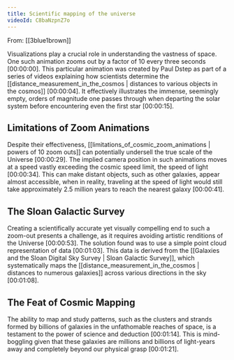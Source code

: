 ```yaml
---
title: Scientific mapping of the universe
videoId: C8baNzpnZ7o
---
```


From: [[3blue1brown]] <br/> 

Visualizations play a crucial role in understanding the vastness of space. One such animation zooms out by a factor of 10 every three seconds <a class="yt-timestamp" data-t="00:00:00">[00:00:00]</a>. This particular animation was created by Paul Dstep as part of a series of videos explaining how scientists determine the [[distance_measurement_in_the_cosmos | distances to various objects in the cosmos]] <a class="yt-timestamp" data-t="00:00:04">[00:00:04]</a>. It effectively illustrates the immense, seemingly empty, orders of magnitude one passes through when departing the solar system before encountering even the first star <a class="yt-timestamp" data-t="00:00:15">[00:00:15]</a>.

## Limitations of Zoom Animations

Despite their effectiveness, [[limitations_of_cosmic_zoom_animations | powers of 10 zoom outs]] can potentially undersell the true scale of the Universe <a class="yt-timestamp" data-t="00:00:29">[00:00:29]</a>. The implied camera position in such animations moves at a speed vastly exceeding the cosmic speed limit, the speed of light <a class="yt-timestamp" data-t="00:00:34">[00:00:34]</a>. This can make distant objects, such as other galaxies, appear almost accessible, when in reality, traveling at the speed of light would still take approximately 2.5 million years to reach the nearest galaxy <a class="yt-timestamp" data-t="00:00:41">[00:00:41]</a>.

## The Sloan Galactic Survey

Creating a scientifically accurate yet visually compelling end to such a zoom-out presents a challenge, as it requires avoiding artistic renditions of the Universe <a class="yt-timestamp" data-t="00:00:53">[00:00:53]</a>. The solution found was to use a simple point cloud representation of data <a class="yt-timestamp" data-t="00:01:03">[00:01:03]</a>. This data is derived from the [[Galaxies and the Sloan Digital Sky Survey | Sloan Galactic Survey]], which systematically maps the [[distance_measurement_in_the_cosmos | distances to numerous galaxies]] across various directions in the sky <a class="yt-timestamp" data-t="00:01:08">[00:01:08]</a>.

## The Feat of Cosmic Mapping

The ability to map and study patterns, such as the clusters and strands formed by billions of galaxies in the unfathomable reaches of space, is a testament to the power of science and deduction <a class="yt-timestamp" data-t="00:01:14">[00:01:14]</a>. This is mind-boggling given that these galaxies are millions and billions of light-years away and completely beyond our physical grasp <a class="yt-timestamp" data-t="00:01:21">[00:01:21]</a>.
